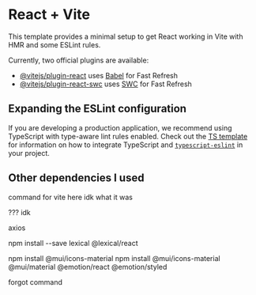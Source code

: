 # React + Vite

This template provides a minimal setup to get React working in Vite with HMR and some ESLint rules.

Currently, two official plugins are available:

- [@vitejs/plugin-react](https://github.com/vitejs/vite-plugin-react/blob/main/packages/plugin-react) uses [Babel](https://babeljs.io/) for Fast Refresh
- [@vitejs/plugin-react-swc](https://github.com/vitejs/vite-plugin-react/blob/main/packages/plugin-react-swc) uses [SWC](https://swc.rs/) for Fast Refresh

## Expanding the ESLint configuration

If you are developing a production application, we recommend using TypeScript with type-aware lint rules enabled. Check out the [TS template](https://github.com/vitejs/vite/tree/main/packages/create-vite/template-react-ts) for information on how to integrate TypeScript and [`typescript-eslint`](https://typescript-eslint.io) in your project.




## Other dependencies I used
<!-- vite -->
command for vite here idk what it was
<!-- other dependencies i might be missing -->
??? idk
<!-- axios for connecting to backend -->
axios 
<!-- https://lexical.dev/docs/getting-started/react -->
npm install --save lexical @lexical/react
<!-- MUI Icons // actually, i dont think i needed MUI -->
npm install @mui/icons-material
npm install @mui/icons-material @mui/material @emotion/react @emotion/styled
<!-- React Icons -->
forgot command